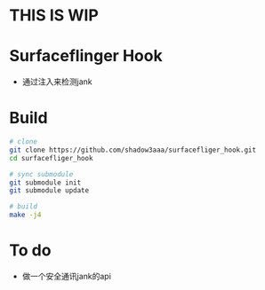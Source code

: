 # THIS IS WIP

# Surfaceflinger Hook

* 通过注入来检测jank

# Build

```bash
# clone
git clone https://github.com/shadow3aaa/surfacefliger_hook.git
cd surfacefliger_hook

# sync submodule
git submodule init
git submodule update

# build
make -j4
```

# To do

* 做一个安全通讯jank的api
